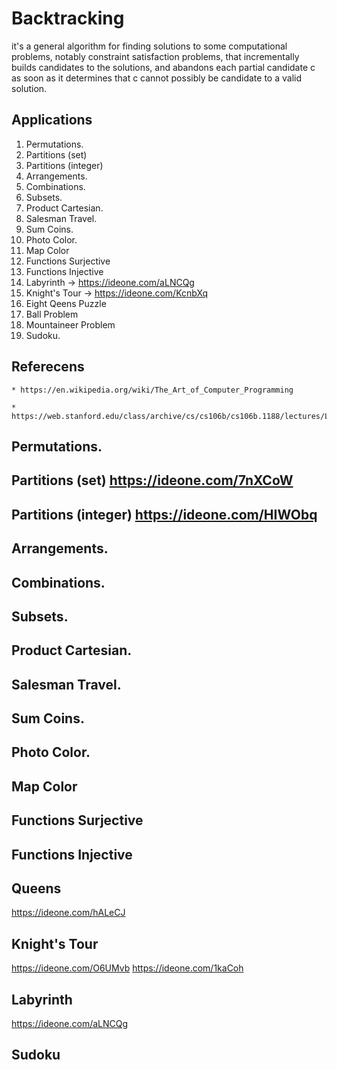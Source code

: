 # Backtracking

  it's a general algorithm for finding solutions to some computational problems, notably constraint satisfaction problems, that
  incrementally builds candidates to the solutions, and abandons each partial candidate c as soon as it determines that c cannot
  possibly be candidate to a valid solution.

## Applications

1.  Permutations.
2.  Partitions (set) 
3.  Partitions (integer)
4.  Arrangements.
5.  Combinations.
6.  Subsets.
7.  Product Cartesian.
8.  Salesman Travel.
9.  Sum Coins.
10.  Photo Color.
11.  Map Color
12. Functions Surjective
13. Functions Injective
14. Labyrinth -> https://ideone.com/aLNCQg
15. Knight's Tour -> https://ideone.com/KcnbXq
16. Eight Qeens Puzzle
17. Ball Problem
18. Mountaineer Problem
19. Sudoku.

## Referecens
 
    * https://en.wikipedia.org/wiki/The_Art_of_Computer_Programming 
    
    * https://web.stanford.edu/class/archive/cs/cs106b/cs106b.1188/lectures/Lecture11/Lecture11.pdf
    
##  Permutations.

##  Partitions (set) https://ideone.com/7nXCoW 

##  Partitions (integer)  https://ideone.com/HIWObq 

##  Arrangements.

##  Combinations.

##  Subsets.

##  Product Cartesian.

##  Salesman Travel.

##  Sum Coins.

##  Photo Color.

##  Map Color

##  Functions Surjective

##  Functions Injective

## Queens    
https://ideone.com/hALeCJ

## Knight's Tour
https://ideone.com/O6UMvb https://ideone.com/1kaCoh

## Labyrinth
https://ideone.com/aLNCQg

## Sudoku



